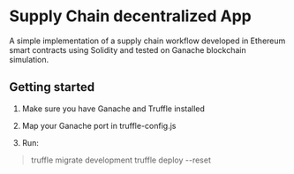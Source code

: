 # Supply Chain decentralized App  

A simple implementation of a supply chain workflow developed in Ethereum smart contracts using Solidity and tested on Ganache blockchain simulation.

## Getting started

1. Make sure you have Ganache and Truffle installed

2. Map your Ganache port in truffle-config.js

3. Run:
> truffle migrate development
> truffle deploy --reset
